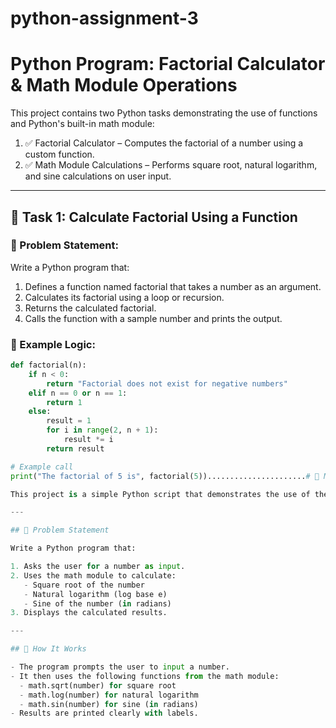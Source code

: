 # python-assignment-3
# Python Program: Factorial Calculator & Math Module Operations

This project contains two Python tasks demonstrating the use of functions and Python's built-in math module:

1. ✅ Factorial Calculator – Computes the factorial of a number using a custom function.
2. ✅ Math Module Calculations – Performs square root, natural logarithm, and sine calculations on user input.

---

## 📌 Task 1: Calculate Factorial Using a Function

### 🧾 Problem Statement:
Write a Python program that:
1. Defines a function named factorial that takes a number as an argument.
2. Calculates its factorial using a loop or recursion.
3. Returns the calculated factorial.
4. Calls the function with a sample number and prints the output.

### 🧠 Example Logic:
```python
def factorial(n):
    if n < 0:
        return "Factorial does not exist for negative numbers"
    elif n == 0 or n == 1:
        return 1
    else:
        result = 1
        for i in range(2, n + 1):
            result *= i
        return result

# Example call
print("The factorial of 5 is", factorial(5))......................# 🧮 Math Operations Using Python's math Module

This project is a simple Python script that demonstrates the use of the built-in math module to perform various mathematical operations based on user input.

---

## 📌 Problem Statement

Write a Python program that:

1. Asks the user for a number as input.
2. Uses the math module to calculate:
   - Square root of the number
   - Natural logarithm (log base e)
   - Sine of the number (in radians)
3. Displays the calculated results.

---

## 🧠 How It Works

- The program prompts the user to input a number.
- It then uses the following functions from the math module:
  - math.sqrt(number) for square root
  - math.log(number) for natural logarithm
  - math.sin(number) for sine (in radians)
- Results are printed clearly with labels.
